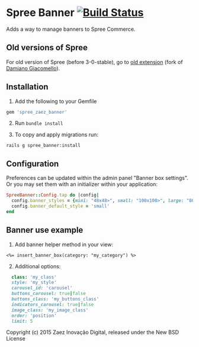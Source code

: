 Spree Banner [![Build Status](https://travis-ci.org/zaeznet/spree_zaez_banner.svg?branch=master)](https://travis-ci.org/zaeznet/spree_zaez_banner)
============

Adds a way to manage banners to Spree Commerce.


Old versions of Spree
------------

For old version of Spree (before 3-0-stable), go to [old extension](https://github.com/zaeznet/spree_banner) (fork of [Damiano Giacomello](https://github.com/damianogiacomello/spree_banner)).


Installation
------------

1. Add the following to your Gemfile

```ruby
gem 'spree_zaez_banner'
```

2. Run `bundle install`

3. To copy and apply migrations run:

```
rails g spree_banner:install
```


Configuration
-------------

Preferences can be updated within the admin panel "Banner box settings".
Or you may set them with an initializer within your application:

```ruby
SpreeBanner::Config.tap do |config|
  config.banner_styles = {mini: "48x48>", small: "100x100>", large: "800x200#"}
  config.banner_default_style = 'small'
end
```


Banner use example
------------------

1. Add banner helper method in your view:

```erb
<%= insert_banner_box(category: "my_category") %>
```

2. Additional options:

```ruby
  class: 'my_class'
  style: 'my_style'
  carousel_id: 'carousel'
  buttons_carousel: true|false
  buttons_class: 'my_buttons_class'
  indicators_carousel: true|false
  image_class: 'my_image_class'
  order: 'position'
  limit: 5
```

Copyright (c) 2015 Zaez Inovação Digital, released under the New BSD License

